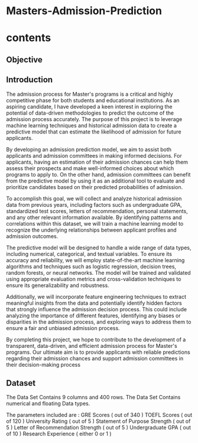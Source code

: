 #  Masters-Admission-Prediction
# contents
## Objective
## Introduction
The admission process for Master's programs is a critical and highly competitive phase for both students and educational institutions. As an aspiring candidate, I have developed a keen interest in exploring the potential of data-driven methodologies to predict the outcome of the admission process accurately. The purpose of this project is to leverage machine learning techniques and historical admission data to create a predictive model that can estimate the likelihood of admission for future applicants.

By developing an admission prediction model, we aim to assist both applicants and admission committees in making informed decisions. For applicants, having an estimation of their admission chances can help them assess their prospects and make well-informed choices about which programs to apply to. On the other hand, admission committees can benefit from the predictive model by using it as an additional tool to evaluate and prioritize candidates based on their predicted probabilities of admission.

To accomplish this goal, we will collect and analyze historical admission data from previous years, including factors such as undergraduate GPA, standardized test scores, letters of recommendation, personal statements, and any other relevant information available. By identifying patterns and correlations within this dataset, we will train a machine learning model to recognize the underlying relationships between applicant profiles and admission outcomes.

The predictive model will be designed to handle a wide range of data types, including numerical, categorical, and textual variables. To ensure its accuracy and reliability, we will employ state-of-the-art machine learning algorithms and techniques such as logistic regression, decision trees, random forests, or neural networks. The model will be trained and validated using appropriate evaluation metrics and cross-validation techniques to ensure its generalizability and robustness.

Additionally, we will incorporate feature engineering techniques to extract meaningful insights from the data and potentially identify hidden factors that strongly influence the admission decision process. This could include analyzing the importance of different features, identifying any biases or disparities in the admission process, and exploring ways to address them to ensure a fair and unbiased admission process.

By completing this project, we hope to contribute to the development of a transparent, data-driven, and efficient admission process for Master's programs. Our ultimate aim is to provide applicants with reliable predictions regarding their admission chances and support admission committees in their decision-making process
## Dataset
The Data Set Contains 9 columns and 400 rows. The Data Set Contains numerical and floating Data types.

The parameters included are :
GRE Scores ( out of 340 )
TOEFL Scores ( out of 120 )
University Rating ( out of 5 )
Statement of Purpose Strength ( out of 5 )
Letter of Recommendation Strength ( out of 5 )
Undergraduate GPA ( out of 10 )
Research Experience ( either 0 or 1 )
